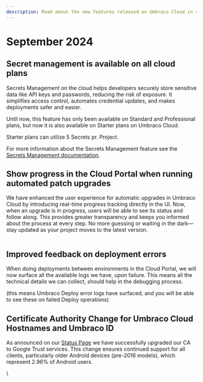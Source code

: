 ```yaml
---
description: Read about the new features released on Umbraco Cloud in september 2024.
---
```


# September 2024

## Secret management is available on all cloud plans

Secrets Management on the cloud helps developers securely store sensitive data like API keys and passwords, reducing the risk of exposure. It simplifies access control, automates credential updates, and makes deployments safer and easier.

Until now, this feature has only been available on Standard and Professional plans, but now it is also available on Starter plans on Umbraco Cloud.&#x20;

Starter plans can utilize 5 Secrets pr. Project.

For more information about the Secrets Management feature see the [Secrets Management documentation](https://docs.umbraco.com/umbraco-cloud/set-up/project-settings/secrets-management).

## Show progress in the Cloud Portal when running automated patch upgrades

We have enhanced the user experience for automatic upgrades in Umbraco Cloud by introducing real-time progress tracking directly in the UI. Now, when an upgrade is in progress, users will be able to see its status and follow along. This provides greater transparency and keeps you informed about the process at every step. No more guessing or waiting in the dark—stay updated as your project moves to the latest version.

<figure><img src="https://lh7-rt.googleusercontent.com/docsz/AD_4nXeHLyuC5E6SuYDPF3HZh33E7DHKNlX4Zrj3jknEPCA-76eFKQuSOwWHMqBeRTSRLzFB3FA2jFNz6Kz0cM683dY7os4tjMZvtB4DM8rxaoKjCfvSAPIC70JXNcjhaTcPPmXNgF7EpdTkLwUpE4XjrE3gOZJh?key=SlsmlhRYGNANsP-KfBECSQ" alt=""><figcaption></figcaption></figure>

## Improved feedback on deployment errors

When doing deployments between environments in the Cloud Portal, we will now surface all the available logs we have, upon failure. This means all the technical details we can collect, should help in the debugging process.&#x20;

(this means Umbraco Deploy error logs have surfaced, and you will be able to see these on failed Deploy operations)

## Certificate Authority Change for Umbraco Cloud Hostnames and Umbraco ID&#x20;

As announced on our [Status Page](https://status.umbraco.io/incidents/r18sch1jgxdh) we have successfully upgraded our CA to Google Trust services. This change ensures continued support for all clients, particularly older Android devices (pre-2016 models), which represent 2.96% of Android users.&#x20;

\
